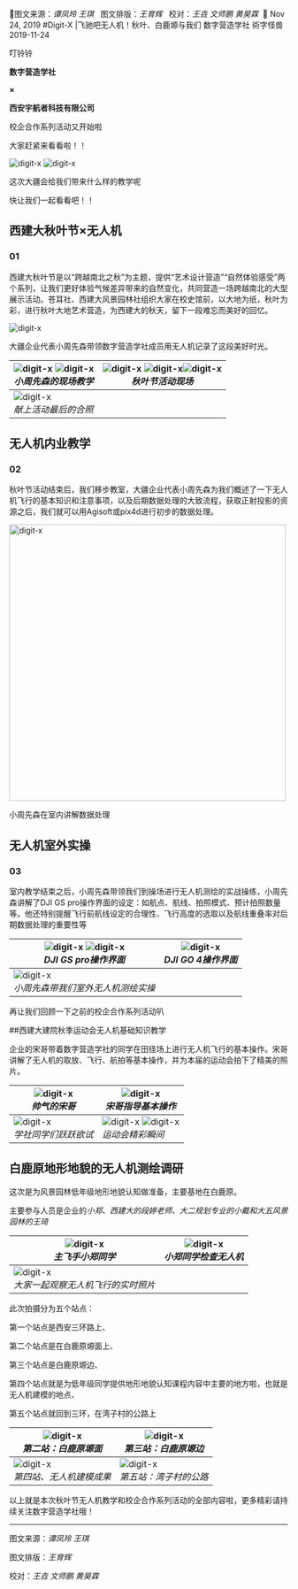 🐞图文来源：*谭凤玲  王琪*&nbsp;&nbsp; 图文排版：*王育辉* &nbsp;&nbsp;校对：*王垚  文师鹏  黄昊霖*&nbsp;&nbsp;📅 Nov 24, 2019
#Digit-X |飞驰吧无人机！秋叶、白鹿塬与我们
数字营造学社 術字怪兽 2019-11-24

叮铃铃

**数字营造学社**

**×**

**西安宇航者科技有限公司**

校企合作系列活动又开始啦

大家赶紧来看看啦！！

<img src="./imgs_/flyTHEdrone_autumLeaves_whiteDeer/1.gif" height="auto" width="auto"  title="digit-x" /> 

<img src="./imgs_/flyTHEdrone_autumLeaves_whiteDeer/2.webp" height="auto" width="auto"  title="digit-x" /> 

这次大疆会给我们带来什么样的教学呢

快让我们一起看看吧！！

## 西建大秋叶节×无人机

### 01

西建大秋叶节是以“跨越南北之秋”为主题，提供“艺术设计营造”“自然体验感受”两个系列，让我们更好体验气候差异带来的自然变化，共同营造一场跨越南北的大型展示活动。苍耳社、西建大风景园林社组织大家在校史馆前，以大地为纸，秋叶为彩，进行秋叶大地艺术营造，为西建大的秋天，留下一段难忘而美好的回忆。

<img src="./imgs_/flyTHEdrone_autumLeaves_whiteDeer/3.webp" height="auto" width="auto"  title="digit-x" /> 

大疆企业代表小周先森带领数字营造学社成员用无人机记录了这段美好时光。

| <img src="./imgs_/flyTHEdrone_autumLeaves_whiteDeer/4.webp" height="auto" width="auto"  title="digit-x" /> <img src="./imgs_/flyTHEdrone_autumLeaves_whiteDeer/5.webp" height="auto" width="auto"  title="digit-x" />    </br> <em>小周先森的现场教学</em>|<img src="./imgs_/flyTHEdrone_autumLeaves_whiteDeer/6.webp" height="auto" width="auto"  title="digit-x" /> <img src="./imgs_/flyTHEdrone_autumLeaves_whiteDeer/7.gif" height="auto" width="auto"  title="digit-x" /><img src="./imgs_/flyTHEdrone_autumLeaves_whiteDeer/8.webp" height="auto" width="auto"  title="digit-x" />  </br><em>秋叶节活动现场</em> |
|------------ | -------------|
|<img src="./imgs_/flyTHEdrone_autumLeaves_whiteDeer/9.webp" height="auto" width="auto"  title="digit-x" />  </br><em>献上活动最后的合照</em> | |


## 无人机内业教学
### 02

秋叶节活动结束后，我们移步教室，大疆企业代表小周先森为我们概述了一下无人机飞行的基本知识和注意事项，以及后期数据处理的大致流程，获取正射投影的资源之后，我们就可以用Agisoft或pix4d进行初步的数据处理。

<img src="./imgs_/flyTHEdrone_autumLeaves_whiteDeer/10.webp" height="500" width="auto"  title="digit-x" /> 

小周先森在室内讲解数据处理

## 无人机室外实操
### 03

室内教学结束之后，小周先森带领我们到操场进行无人机测绘的实战操练，小周先森讲解了DJI GS pro操作界面的设定：如航点、航线、拍照模式、预计拍照数量等。他还特别提醒飞行前航线设定的合理性、飞行高度的选取以及航线重叠率对后期数据处理的重要性等

| <img src="./imgs_/flyTHEdrone_autumLeaves_whiteDeer/11.webp" height="auto" width="auto"  title="digit-x" /> <img src="./imgs_/flyTHEdrone_autumLeaves_whiteDeer/12.webp" height="auto" width="auto"  title="digit-x" />   </br> <em>DJI GS pro操作界面</em>|<img src="./imgs_/flyTHEdrone_autumLeaves_whiteDeer/13.webp" height="auto" width="auto"  title="digit-x" />   </br><em>DJI GO 4操作界面</em> |
|------------ | -------------|
|<img src="./imgs_/flyTHEdrone_autumLeaves_whiteDeer/14.webp" height="auto" width="auto"  title="digit-x" />   </br><em>小周先森带我们室外无人机测绘实操</em> | |


再让我们回顾一下之前的校企合作系列活动叭


##西建大建院秋季运动会无人机基础知识教学


企业的宋哥带着数字营造学社的同学在田径场上进行无人机飞行的基本操作。宋哥讲解了无人机的取放、飞行、航拍等基本操作，并为本届的运动会拍下了精美的照片。

|<img src="./imgs_/flyTHEdrone_autumLeaves_whiteDeer/15.webp" height="auto" width="auto"  title="digit-x" />   </br> <em>帅气的宋哥</em>|<img src="./imgs_/flyTHEdrone_autumLeaves_whiteDeer/16.webp" height="auto" width="auto"  title="digit-x" />  </br><em>宋哥指导基本操作</em> |
|------------ | -------------|
|<img src="./imgs_/flyTHEdrone_autumLeaves_whiteDeer/17.webp" height="auto" width="auto"  title="digit-x" />  </br><em>学社同学们跃跃欲试</em> | <img src="./imgs_/flyTHEdrone_autumLeaves_whiteDeer/18.gif" height="auto" width="auto"  title="digit-x" /> <img src="./imgs_/flyTHEdrone_autumLeaves_whiteDeer/19.gif" height="auto" width="auto"  title="digit-x" /> </br><em>运动会精彩瞬间</em>|

## 白鹿原地形地貌的无人机测绘调研

这次是为风景园林低年级地形地貌认知做准备，主要基地在白鹿原。

主要参与人员是企业的*小郑、西建大的段婷老师、大二规划专业的小戴和大五风景园林的王琦*


| <img src="./imgs_/flyTHEdrone_autumLeaves_whiteDeer/20.webp" height="auto" width="auto"  title="digit-x" />  </br> <em>主飞手小郑同学</em>|<img src="./imgs_/flyTHEdrone_autumLeaves_whiteDeer/21.webp" height="auto" width="auto"  title="digit-x" />  </br><em>小郑同学检查无人机</em> |
|------------ | -------------|
|<img src="./imgs_/flyTHEdrone_autumLeaves_whiteDeer/22.webp" height="auto" width="auto"  title="digit-x" />  </br><em>大家一起观察无人机飞行的实时照片</em> | |

此次拍摄分为五个站点：

第一个站点是西安三环路上、

第二个站点是在白鹿原塬面上、

第三个站点是白鹿原塬边、

第四个站点就是为低年级同学提供地形地貌认知课程内容中主要的地方啦，也就是无人机建模的地点、

第五个站点就回到三环，在湾子村的公路上


| <img src="./imgs_/flyTHEdrone_autumLeaves_whiteDeer/23.webp" height="auto" width="auto"  title="digit-x" /> </br> <em>第二站：白鹿原塬面</em>|<img src="./imgs_/flyTHEdrone_autumLeaves_whiteDeer/24.webp" height="auto" width="auto"  title="digit-x" /> </br><em>第三站：白鹿原塬边</em> |
|------------ | -------------|
|<img src="./imgs_/flyTHEdrone_autumLeaves_whiteDeer/25.gif" height="auto" width="auto"  title="digit-x" /> </br><em>第四站、无人机建模成果</em> | <img src="./imgs_/flyTHEdrone_autumLeaves_whiteDeer/26.webp" height="auto" width="auto"  title="digit-x" /> </br><em>第五站：湾子村的公路</em>|


以上就是本次秋叶节无人机教学和校企合作系列活动的全部内容啦，更多精彩请持续关注数字营造学社哦！


-----



图文来源：*谭凤玲  王琪*

图文排版：*王育辉*

校对：*王垚  文师鹏  黄昊霖*
